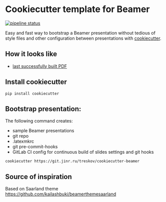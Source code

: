 # Cookiecutter template for Beamer
[![pipeline status](https://git.jinr.ru/treskov/cookiecutter-beamer/badges/master/pipeline.svg)](https://git.jinr.ru/treskov/cookiecutter-beamer/-/commits/master)

Easy and fast way to bootstrap a Beamer presentation without tedious of style files and other
configuration between presentations with [cookiecutter](https://github.com/cookiecutter/cookiecutter).

## How it looks like
- [last successfully built PDF](http://treskov.pages.jinr.ru/cookiecutter-beamer/talk.pdf)

## Install cookiecutter
```shell
pip install cookiecutter
```

## Bootstrap presentation:
The following command creates:
-  sample Beamer presentations
-  git repo
-  .latexmkrc
-  git pre-commit-hooks
-  GitLab CI config for continuous build of slides
settings and git hooks
```
cookiecutter https://git.jinr.ru/treskov/cookiecutter-beamer
```

## Source of inspiration
Based on Saarland theme
https://github.com/kailashbuki/beamerthemesaarland


